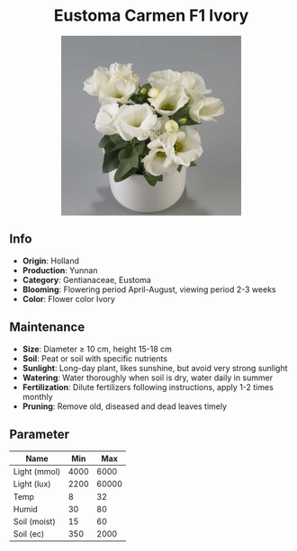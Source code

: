 <h1 align='center'>Eustoma Carmen F1 Ivory</h1>
<p align="center">
    <img 
        align='center'
        width='320'
        src="../images/eustoma carmen f1 ivory.png" 
        alt='Eustoma Carmen F1 Ivory' />
</p>

## Info

 - **Origin**: Holland
 - **Production**: Yunnan
 - **Category**: Gentianaceae, Eustoma
 - **Blooming**: Flowering period April-August, viewing period 2-3 weeks
 - **Color**: Flower color Ivory

## Maintenance

 - **Size**: Diameter ≥ 10 cm, height 15-18 cm
 - **Soil**: Peat or soil with specific nutrients
 - **Sunlight**: Long-day plant, likes sunshine, but avoid very strong sunlight
 - **Watering**: Water thoroughly when soil is dry, water daily in summer
 - **Fertilization**: Dilute fertilizers following instructions, apply 1-2 times monthly
 - **Pruning**: Remove old, diseased and dead leaves timely

## Parameter

| Name         | Min  | Max   |
|--------------|------|-------|
| Light (mmol) | 4000 | 6000  |
| Light (lux)  | 2200 | 60000 |
| Temp         | 8    | 32    |
| Humid        | 30   | 80    |
| Soil (moist) | 15   | 60    |
| Soil (ec)    | 350  | 2000  |